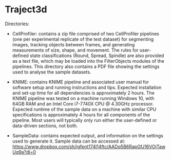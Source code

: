 # Traject3d

Directories:
- CellProfiler: contains a zip file comprised of two CellProfiler pipelines (one per experimental replicate of the test dataset) for segmenting images, tracking objects between frames, and generating measurements of size, shape, and movement. The rules for user-defined state classifications (Round, Spread, Spindle) are also provided as a text file, which may be loaded into the FilterObjects modules of the pipelines. This directory also contains a PDF file showing the settings used to analyse the sample datasets.

- KNIME: contains KNIME pipeline and associated user manual for software setup and running instructions and tips. Expected installation and set-up time for all dependencies is approximately 2 hours.  The KNIME pipeline was tested on a machine running Windows 10, with 64GB RAM and an Intel Core i7-7740X CPU @ 4.30GHz processor. Expected runtime of the sample data on a machine with similar CPU specifications is approximately 4 hours for all components of the pipeline. Most users will typically only run either the user-defined or data-driven sections, not both.

- SampleData: contains expected output, and information on the settings used to generate it. Sample data can be accessed at: https://www.dropbox.com/sh/igfpnt174l14ftc/AADq5B6RapGfJ16VOjTawUq9a?dl=0
